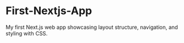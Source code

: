 # First-Nextjs-App
My first Next.js web app showcasing layout structure, navigation, and styling with CSS.
